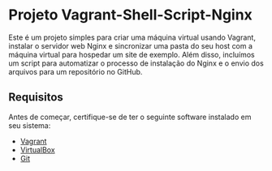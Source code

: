# Projeto Vagrant-Shell-Script-Nginx

Este é um projeto simples para criar uma máquina virtual usando Vagrant, instalar o servidor web Nginx e sincronizar uma pasta do seu host com a máquina virtual para hospedar um site de exemplo. Além disso, incluímos um script para automatizar o processo de instalação do Nginx e o envio dos arquivos para um repositório no GitHub.

## Requisitos

Antes de começar, certifique-se de ter o seguinte software instalado em seu sistema:

- [Vagrant](https://www.vagrantup.com/)
- [VirtualBox](https://www.virtualbox.org/)
- [Git](https://git-scm.com/)
